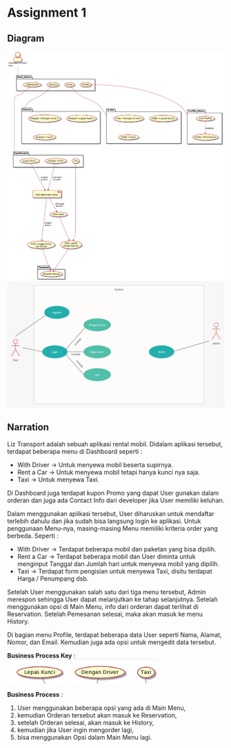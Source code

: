 # Assignment 1

## Diagram
<img src="./Diagram/Diagram-1.png">
<img src="./Diagram/Diagram-2.jpeg">

## Narration
Liz Transport adalah sebuah aplikasi rental mobil. Didalam aplikasi tersebut, terdapat beberapa menu di Dashboard seperti :
- With Driver -> Untuk menyewa mobil beserta supirnya.
- Rent a Car -> Untuk menyewa mobil tetapi hanya kunci nya saja.
- Taxi -> Untuk menyewa Taxi.

Di Dashboard juga terdapat kupon Promo yang dapat User gunakan dalam orderan dan juga ada Contact Info dari developer jika User memiliki keluhan.

Dalam menggunakan aplikasi tersebut, User diharuskan untuk mendaftar terlebih dahulu dan jika sudah bisa langsung login ke aplikasi.
Untuk penggunaan Menu-nya, masing-masing Menu memiliki kriteria order yang berbeda. Seperti :
- With Driver -> Terdapat beberapa mobil dan paketan yang bisa dipilih.
- Rent a Car -> Terdapat beberapa mobil dan User diminta untuk menginput Tanggal dan Jumlah hari untuk menyewa mobil yang dipilih.
- Taxi -> Terdapat form pengisian untuk menyewa Taxi, disitu terdapat Harga / Penumpang dsb.

Setelah User menggunakan salah satu dari tiga menu tersebut, Admin merespon sehingga User dapat melanjutkan ke tahap selanjutnya.
Setelah menggunakan opsi di Main Menu, info dari orderan dapat terlihat di Reservation. Setelah Pemesanan selesai, maka akan masuk ke menu History.

Di bagian menu Profile, terdapat beberapa data User seperti Nama, Alamat, Nomor, dan Email. Kemudian juga ada opsi untuk mengedit data tersebut.

**Business Process Key** :
<img src="./Diagram/Key-Business.jpeg">

**Business Process** :
1. User menggunakan beberapa opsi yang ada di Main Menu, 
2. kemudian Orderan tersebut akan masuk ke Reservation, 
3. setelah Orderan selesai, akan masuk ke History,
4. kemudian jika User ingin mengorder lagi,
5. bisa menggunakan Opsi dalam Main Menu lagi.
